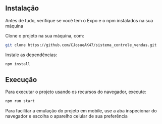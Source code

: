## Instalação

Antes de tudo, verifique se você tem o Expo e o npm instalados na sua máquina

Clone o projeto na sua máquina, com:
```bash
git clone https://github.com/CJosueAK47/sistema_controle_vendas.git
```


Instale as dependências:

```bash
npm install
```

## Execução

Para executar o projeto usando os recursos do navegador, execute:

```bash
npm run start
```

Para facilitar a emulação do projeto em mobile, use a aba inspecionar do navegador e escolha o aparelho celular de sua preferência